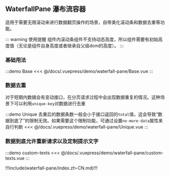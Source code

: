 ## WaterfallPane 瀑布流容器

适用于需要无限滚动来进行数据翻页操作的场景，自带美化滚动条和数据去重等功能。

::: warning 使用提醒
组件内滚动条组件不支持动态高度，所以组件需要有初始高度值（无论是组件自身高度或者继承自父级dom的高度）。
:::

### 基础用法

:::demo Base
<<< @/docs/.vuepress/demo/waterfall-pane/Base.vue
:::

### 数据去重

对于短期内数据会有变动接口，在分页请求过程中会出现数据重复的情况。这种场景下可以利用`unique-key`对数据进行去重

:::demo Unique 去重后的数据条数一般会小于接口返回的`total`值，这会导致“数据到底了”的限制无效。如果需要这个限制功能，可通过设置`no-more-data`属性来自行判断
<<< @/docs/.vuepress/demo/waterfall-pane/Unique.vue
:::

### 数据到底允许重新请求以及定制提示文字

:::demo custom-texts
<<< @/docs/.vuepress/demo/waterfall-pane/custom-texts.vue
:::


!!!include(waterfall-pane/index.zh-CN.md)!!!